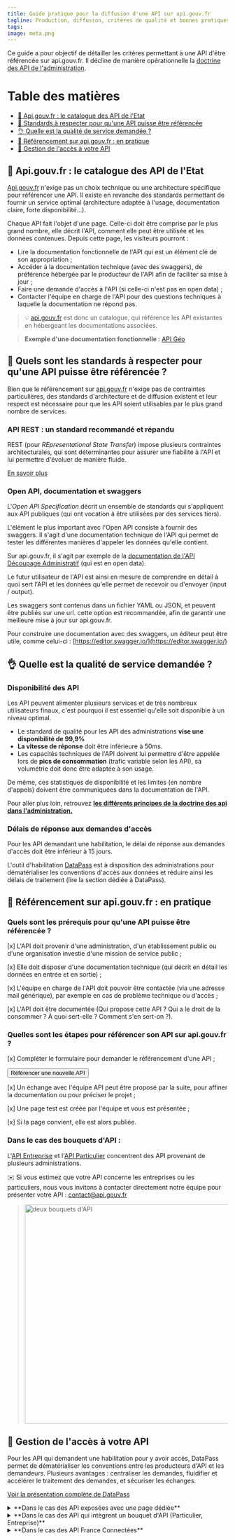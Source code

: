 ```yaml
---
title: Guide pratique pour la diffusion d'une API sur api.gouv.fr
tagline: Production, diffusion, critères de qualité et bonnes pratiques
tags:
image: meta.png
---
```


Ce guide a pour objectif de détailler les critères permettant à une API d'être référencée sur api.gouv.fr. Il décline de manière opérationnelle la [doctrine des API de l'administration](/guides/doctrine-api).

# Table des matières

 * [📒 Api.gouv.fr : le catalogue des API de l'Etat](#📒-api.gouv.fr-:-le-catalogue-des-api-de-l'etat)
 * [📌 Standards à respecter pour qu'une API puisse être référencée](#📌-quels-sont-les-standards-a-respecter-pour-qu'une-api-puisse-etre-referencee-?)
 * [👌 Quelle est la qualité de service demandée ?](#👌-quelle-est-la-qualite-de-service-demandee-?)
 * [📡 Référencement sur api.gouv.fr : en pratique](#📡-referencement-sur-api.gouv.fr-:-en-pratique)
 * [🔑 Gestion de l'accès à votre API](#🔑-gestion-de-l'acces-a-votre-api)


## 📒 Api.gouv.fr : le catalogue des API de l'Etat

[Api.gouv.fr](http://api.gouv.fr) n'exige pas un choix technique ou une architecture spécifique pour référencer une API. Il existe en revanche des standards permettant de fournir un service optimal (architecture adaptée à l'usage, documentation claire, forte disponibilité...). 

Chaque API fait l'objet d'une page. Celle-ci doit être comprise par le plus grand nombre, elle décrit l'API, comment elle peut être utilisée et les données contenues. Depuis cette page, les visiteurs pourront : 

- Lire la documentation fonctionnelle de l'API qui est un élément clé de son appropriation ;
- Accéder à la documentation technique (avec des swaggers), de préférence hébergée par le producteur de l'API afin de faciliter sa mise à jour ;
- Faire une demande d'accès à l'API (si celle-ci n'est pas en open data) ;
- Contacter l'équipe en charge de l'API pour des questions techniques à laquelle la documentation ne répond pas.

> 💡 [api.gouv.fr](http://api.gouv.fr) est donc un catalogue, qui référence les API existantes en hébergeant les documentations associées.

> **Exemple d'une documentation fonctionnelle :** [API Géo](/les-api/api-geo)

## 📌 Quels sont les standards à respecter pour qu'une API puisse être référencée ?

Bien que le référencement sur [api.gouv.fr](http://api.gouv.fr) n'exige pas de contraintes particulières, des standards d'architecture et de diffusion existent et leur respect est nécessaire pour que les API soient utilisables par le plus grand nombre de services. 

### API REST : un standard recommandé et répandu

REST (pour *REpresentational State Transfer*) impose plusieurs contraintes architecturales, qui sont déterminantes pour assurer une fiabilité à l'API et lui permettre d'évoluer de manière fluide. 

[En savoir plus](https://fr.wikipedia.org/wiki/Representational_state_transfer)

### Open API, documentation et swaggers

L'*Open API Specification* décrit un ensemble de standards qui s'appliquent aux API publiques (qui ont vocation à être utilisées par des services tiers). 

L'élément le plus important avec l'Open API consiste à fournir des swaggers. Il s'agit d'une documentation technique de l'API qui permet de tester les différentes manières d'appeler les données qu'elle contient. 

Sur api.gouv.fr, il s'agit par exemple de la [documentation de l'API Découpage Administratif](https://api.gouv.fr/documentation/api-geo) (qui est en open data).

Le futur utilisateur de l'API est ainsi en mesure de comprendre en détail à quoi sert l'API et les données qu'elle permet de recevoir ou d'envoyer (input / output). 

Les swaggers sont contenus dans un fichier YAML ou JSON, et peuvent être publiés sur une url. cette option est recommandée, afin de garantir une meilleure mise à jour sur api.gouv.fr. 

Pour construire une documentation avec des swaggers, un éditeur peut être utile, comme celui-ci : [https://editor.swagger.io/](https://editor.swagger.io/)

## 👌 Quelle est la qualité de service demandée ?

### Disponibilité des API

Les API peuvent alimenter plusieurs services et de très nombreux utilisateurs finaux, c'est pourquoi il est essentiel qu'elle soit disponible à un niveau optimal.

- Le standard de qualité pour les API des administrations **vise une disponibilité de 99,9%**
- **La vitesse de réponse** doit être inférieure à 50ms.
- Les capacités techniques de l'API doivent lui permettre d'être appelée lors de **pics de consommation** (trafic variable selon les API), sa volumétrie doit donc être adaptée à son usage.

De même, ces statistiques de disponibilité et les limites (en nombre d'appels) doivent être communiquées dans la documentation de l'API. 

Pour aller plus loin, retrouvez [**les différents principes de la doctrine des api dans l'administration.**](/guides/doctrine-api)

### Délais de réponse aux demandes d'accès

Pour les API demandant une habilitation, le délai de réponse aux demandes d'accès doit être inférieur à 15 jours. 

L'outil d'habilitation [DataPass](https://beta.gouv.fr/startups/datapass.html) est à disposition des administrations pour dématérialiser les conventions d'accès aux données et réduire ainsi les délais de traitement (lire la section dédiée à DataPass).

## 📡 Référencement sur api.gouv.fr : en pratique

### Quels sont les prérequis pour qu'une API puisse être référencée ?

[x] L'API doit provenir d'une administration, d'un établissement public ou d'une organisation investie d'une mission de service  public ;

[x] Elle doit disposer d'une documentation technique (qui décrit en détail les données en entrée et en sortie) ;

[x] L'équipe en charge de l'API doit pouvoir être contactée (via une adresse mail générique), par exemple en cas de problème technique ou d'accès ;

[x] L'API doit être documentée (Qui propose cette API ? Qui a le droit de la consommer ? À quoi sert-elle ? Comment s'en sert-on ?).

### Quelles sont les étapes pour référencer son API sur api.gouv.fr ?

[x] Compléter le formulaire pour demander le référencement d'une API ;

<Button href="/nouvelle-api">Référencer une nouvelle API</Button> 
 
[x] Un échange avec l'équipe API peut être proposé par la suite, pour affiner la documentation ou pour préciser le projet ;

[x] Une page test est créée par l'équipe et vous est présentée ;

[x] Si la page convient, elle est alors publiée.

### Dans le cas des bouquets d'API :

L'[API Entreprise](https://api.gouv.fr/les-api/api-entreprise) et l'[API Particulier](https://api.gouv.fr/les-api/api-particulier) concentrent des API provenant de plusieurs administrations. 

✉️ Si vous estimez que votre API concerne les entreprises ou les particuliers, nous vous invitons à contacter directement notre équipe pour présenter votre API : [contact@api.gouv.fr](mailto:contact@api.gouv.fr)

> <img src="/images/guides/guide_diffusion_bouquet.png" alt= "deux bouquets d'API" style="width:500px"/> 

## 🔑 Gestion de l'accès à votre API

Pour les API qui demandent une habilitation pour y avoir accès, DataPass permet de dématérialiser les conventions entre les producteurs d'API et les demandeurs. Plusieurs avantages : centraliser les demandes, fluidifier et accélérer le traitement des demandes, et sécuriser les échanges.  

[Voir la présentation complète de DataPass](/resources/DataPass_presentation_produit.pdf)

<details>
  <summary>**Dans le cas des API exposées avec une page dédiée**</summary>

Pour les API qui ne sont pas intégrées aux bouquets API Particulier ou API Entreprise, et qui ne sont pas FranceConnectées, un formulaire DataPass dédié doit être créé. 

DataPass propose un formulaire clé en main de demande d'accès à une API qu'il est possible de pré-remplir, pour faciliter la gestion des demandes.  

   <details>
      <summary>Que peut-on paramétrer dans DataPass ?</summary>

#### Les modèles pré-remplis :

Si l'API est prévue pour des cas d'usages précis, il est possible de les lister. Ainsi, selon le cas d'usage sélectionné par le demandeur, le formulaire sera auto-complété avec : 

- Le cadre juridique qui autorise le demandeur à utiliser l'API pour ce cas d'usage (un article disponible sur légifrance par exemple)
- Les données appelées (le demandeur peut cocher ou décocher les données concernées par son cas d'usage).

#### La présence ou non de certaines rubriques :

En fonction de l'API, certaines rubriques du formulaires (RGPD, volumétrie, cadre juridique) peuvent ne pas être indispensables. Le producteur de l'API peut choisir de les conserver ou de les supprimer.
   </details>

 

   <details>
      <summary>Quelles sont les étapes suivantes de la gestion des demandes ?  </summary>

Une fois que le formulaire DataPass est prêt, vous pourrez [le tester de bout en bout](https://github.com/betagouv/datapass#tester-datapass). 
Et lorsque l'API est publiée et ouverte aux demandes, c'est au producteur de l'API de traiter les demandes d'accès. 

Lorsqu'un formulaire est complété et envoyé par un demandeur, plusieurs personnes sont notifiées du côté du producteur de l'API : 

- **les instructeurs** (les personnes qui pourront valider ou refuser les demandes) ;
- **les lecteurs** (les personnes qui pourront accéder aux demandes) ;
- **l'adresse mail générique de notification** ("vous avez reçu une nouvelle demande d'accès à l'API").

Une fois la demande consultée, l'instructeur a trois possibilités : valider la demande, refuser la demande, ou demander une modification. 

> <img src="/images/guides/guide_diffusion_datapass.png" alt= "valider une demande" style="width:700px"/> 

Lorsque la demande est validée, le demandeur reçoit un e-mail, qui lui indique également que les accès techniques (token) lui seront fournis prochainement. 

DataPass permet de gérer les accès juridiques (les habilitations), mais il est aussi possible de le relier aux accès techniques, pour automatiser la distribution des tokens lorsqu'une demande est validée. Cela peut se faire grâce à l'API manager du producteur de l'API : cette étape pourra être abordée lors de la conception de votre formulaire DataPass. 

---
   </details>

</details>
 

<details>
   <summary>**Dans le cas des API qui intègrent un bouquet d'API (Particulier, Entreprise)**</summary>

Si votre API intègre directement l'API Particulier ou l'API Entreprise, la DINUM se chargera de faire évoluer le formulaire DataPass de ces API, en y intégrant la possibilité de demander accès aux données de votre API. 

C'est également la DINUM qui sera garante de la validation ou du refus des demandes d'accès à votre API, hormis les cas particuliers exigeant un avis de l'administration productrice de l'API.

---

</details>
 

<details>
   <summary>**Dans le cas des API France Connectées**</summary>

En plus des informations qui intègrent les formulaires DataPass, les API France Connectées nécessitent :

**Les périmètres de données (scopes) :**

[x] une liste de couples clé (key) / label (transmis à l'équipe FranceConnect pour afficher le bon label à l'utilisateur qui cherche à se connecter). 
À titre d'exemple voici la [liste de scopes que nous avons définis avec la DGFiP](https://github.com/betagouv/signup-front/blob/master/src/pages/DgfipPages/api-impot-particulier-common.js#L155-L371)

[x] Par ailleurs, concernant les clés de scopes, nous vous invitons à vous conformer aux [recommandations OpenID Connect](https://openid.net/specs/openid-connect-core-1_0.html#AdditionalClaims) et [JWT](https://tools.ietf.org/html/draft-ietf-oauth-json-web-token-32#section-4.2) officielles, à savoir utiliser des « namespaced keys » par exemple en préfixant chacune de ces clés par un préfixe qui vous sera propre (ex: « dgfip_ » dans le cas de la DGFiP). Nous ajoutons qu'il est préférable de n'utiliser que des lettres minuscules avec le caractère « _ » en séparateur.

[x] Enfin, il est important de noter qu'à chaque validation dans DataPass, les périmètres contenus dans l'habilitation DataPass sont transmis dans l'espace partenaire FranceConnect. De cette façon, au moment de l'échange de données initié par l'utilisateur final, FranceConnect peut contrôler les périmètres qui sont demandés par le fournisseur de service.

</details>